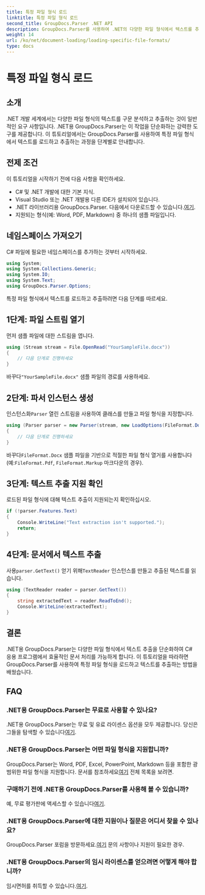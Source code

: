 ```yaml
---
title: 특정 파일 형식 로드
linktitle: 특정 파일 형식 로드
second_title: GroupDocs.Parser .NET API
description: GroupDocs.Parser를 사용하여 .NET의 다양한 파일 형식에서 텍스트를 추출하는 방법을 알아보세요. 효율적인 문서 처리를 위한 단계별 튜토리얼입니다.
weight: 14
url: /ko/net/document-loading/loading-specific-file-formats/
type: docs
---
```

# 특정 파일 형식 로드

## 소개
.NET 개발 세계에서는 다양한 파일 형식의 텍스트를 구문 분석하고 추출하는 것이 일반적인 요구 사항입니다. .NET용 GroupDocs.Parser는 이 작업을 단순화하는 강력한 도구를 제공합니다. 이 튜토리얼에서는 GroupDocs.Parser를 사용하여 특정 파일 형식에서 텍스트를 로드하고 추출하는 과정을 단계별로 안내합니다.
## 전제 조건
이 튜토리얼을 시작하기 전에 다음 사항을 확인하세요.
- C# 및 .NET 개발에 대한 기본 지식.
- Visual Studio 또는 .NET 개발용 다른 IDE가 설치되어 있습니다.
-  .NET 라이브러리용 GroupDocs.Parser. 다음에서 다운로드할 수 있습니다.[여기](https://releases.groupdocs.com/parser/net/).
- 지원되는 형식(예: Word, PDF, Markdown) 중 하나의 샘플 파일입니다.

## 네임스페이스 가져오기
C# 파일에 필요한 네임스페이스를 추가하는 것부터 시작하세요.
```csharp
using System;
using System.Collections.Generic;
using System.IO;
using System.Text;
using GroupDocs.Parser.Options;
```

특정 파일 형식에서 텍스트를 로드하고 추출하려면 다음 단계를 따르세요.
## 1단계: 파일 스트림 열기
먼저 샘플 파일에 대한 스트림을 엽니다.
```csharp
using (Stream stream = File.OpenRead("YourSampleFile.docx"))
{
    // 다음 단계로 진행하세요
}
```
 바꾸다`"YourSampleFile.docx"` 샘플 파일의 경로를 사용하세요.
## 2단계: 파서 인스턴스 생성
 인스턴스화`Parser` 열린 스트림을 사용하여 클래스를 만들고 파일 형식을 지정합니다.
```csharp
using (Parser parser = new Parser(stream, new LoadOptions(FileFormat.Docx)))
{
    // 다음 단계로 진행하세요
}
```
 바꾸다`FileFormat.Docx` 샘플 파일을 기반으로 적절한 파일 형식 열거를 사용합니다(예:`FileFormat.Pdf`, `FileFormat.Markup` 마크다운의 경우).
## 3단계: 텍스트 추출 지원 확인
로드된 파일 형식에 대해 텍스트 추출이 지원되는지 확인하십시오.
```csharp
if (!parser.Features.Text)
{
    Console.WriteLine("Text extraction isn't supported.");
    return;
}
```
## 4단계: 문서에서 텍스트 추출
 사용`parser.GetText()` 얻기 위해`TextReader` 인스턴스를 만들고 추출된 텍스트를 읽습니다.
```csharp
using (TextReader reader = parser.GetText())
{
    string extractedText = reader.ReadToEnd();
    Console.WriteLine(extractedText);
}
```

## 결론
.NET용 GroupDocs.Parser는 다양한 파일 형식에서 텍스트 추출을 단순화하여 C# 응용 프로그램에서 효율적인 문서 처리를 가능하게 합니다. 이 튜토리얼을 따라하면 GroupDocs.Parser를 사용하여 특정 파일 형식을 로드하고 텍스트를 추출하는 방법을 배웠습니다.

## FAQ
### .NET용 GroupDocs.Parser는 무료로 사용할 수 있나요?
.NET용 GroupDocs.Parser는 무료 및 유료 라이센스 옵션을 모두 제공합니다. 당신은 그들을 탐색할 수 있습니다[여기](https://purchase.groupdocs.com/buy).
### .NET용 GroupDocs.Parser는 어떤 파일 형식을 지원합니까?
 GroupDocs.Parser는 Word, PDF, Excel, PowerPoint, Markdown 등을 포함한 광범위한 파일 형식을 지원합니다. 문서를 참조하세요[여기](https://tutorials.groupdocs.com/parser/net/) 전체 목록을 보려면.
### 구매하기 전에 .NET용 GroupDocs.Parser를 사용해 볼 수 있습니까?
 예, 무료 평가판에 액세스할 수 있습니다[여기](https://releases.groupdocs.com/).
### .NET용 GroupDocs.Parser에 대한 지원이나 질문은 어디서 찾을 수 있나요?
 GroupDocs.Parser 포럼을 방문하세요.[여기](https://forum.groupdocs.com/c/parser/17) 문의 사항이나 지원이 필요한 경우.
### .NET용 GroupDocs.Parser의 임시 라이센스를 얻으려면 어떻게 해야 합니까?
 임시면허를 취득할 수 있습니다.[여기](https://purchase.groupdocs.com/temporary-license/).
